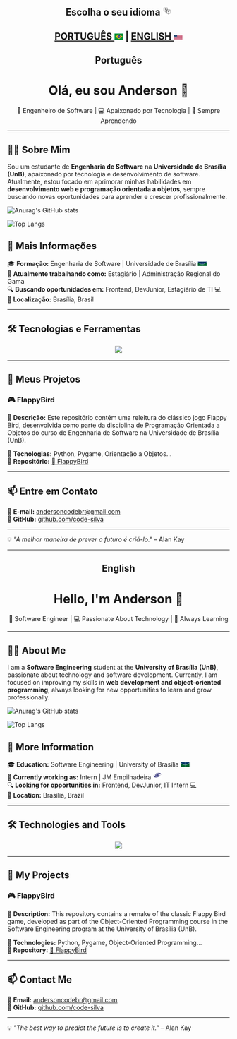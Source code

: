 <h2 align="center">Escolha o seu idioma <img src="idioma_logo.jpg" width="20"></h2>
<h2 align="center"> <a href="#portugues">PORTUGUÊS <img src="brasil logo.png" width="20"></a> | <a href="#english">ENGLISH <img src="estados unidos logo.png" width="20"></a> </h2>

<h2 id="portugues" align="center">Português</h2>

<h1 align="center">Olá, eu sou Anderson 👋</h1>

<p align="center">
  🎯 Engenheiro de Software | 💻 Apaixonado por Tecnologia | 🚀 Sempre Aprendendo
</p>

---

## 🧑‍💻 Sobre Mim
Sou um estudante de **Engenharia de Software** na **Universidade de Brasília (UnB)**, apaixonado por tecnologia e desenvolvimento de software. Atualmente, estou focado em aprimorar minhas habilidades em **desenvolvimento web e programação orientada a objetos**, sempre buscando novas oportunidades para aprender e crescer profissionalmente.

![Anurag's GitHub stats](https://github-readme-stats.vercel.app/api?username=code-silva&theme=chartreuse-default&show_icons=true)

![Top Langs](https://github-readme-stats.vercel.app/api/top-langs/?username=code-silva&layout=compact)

## 🚀 Mais Informações
🎓 **Formação:** Engenharia de Software | Universidade de Brasília <img src="unb_logo.png" width="20">  
💼 **Atualmente trabalhando como:** Estagiário | Administração Regional do Gama   
🔍 **Buscando oportunidades em:** Frontend, DevJunior, Estagiário de TI 💻  
📍 **Localização:** Brasília, Brasil  

---

## 🛠️ Tecnologias e Ferramentas

<div align="center">
  <img src="https://skillicons.dev/icons?i=python,js,html,css,flask" />
</div>

---

## 📌 Meus Projetos

### 🎮 FlappyBird
🔹 **Descrição:** Este repositório contém uma releitura do clássico jogo Flappy Bird, desenvolvida como parte da disciplina de Programação Orientada a Objetos do curso de Engenharia de Software na Universidade de Brasília (UnB).  

🔹 **Tecnologias:** Python, Pygame, Orientação a Objetos...  
🔹 **Repositório:** [🔗 FlappyBird](https://github.com/code-silva/flappybird)  

---

## 📫 Entre em Contato

📧 **E-mail:** [andersoncodebr@gmail.com](mailto:andersoncodebr@gmail.com)  
🐙 **GitHub:** [github.com/code-silva](https://github.com/code-silva)  

---

💡 *"A melhor maneira de prever o futuro é criá-lo."* – Alan Kay

---

<h2 id="english" align="center">English</h2>

<h1 align="center">Hello, I'm Anderson 👋</h1>

<p align="center">
  🎯 Software Engineer | 💻 Passionate About Technology | 🚀 Always Learning
</p>

---

## 🧑‍💻 About Me
I am a **Software Engineering** student at the **University of Brasília (UnB)**, passionate about technology and software development. Currently, I am focused on improving my skills in **web development and object-oriented programming**, always looking for new opportunities to learn and grow professionally.

![Anurag's GitHub stats](https://github-readme-stats.vercel.app/api?username=code-silva&theme=chartreuse-default&show_icons=true)

![Top Langs](https://github-readme-stats.vercel.app/api/top-langs/?username=code-silva&layout=compact)

## 🚀 More Information
🎓 **Education:** Software Engineering | University of Brasília <img src="unb_logo.png" width="20">  
💼 **Currently working as:** Intern | JM Empilhadeira <img src="jm_logo_1.jfif" width="20">  
🔍 **Looking for opportunities in:** Frontend, DevJunior, IT Intern 💻  
📍 **Location:** Brasília, Brazil  

---

## 🛠️ Technologies and Tools

<div align="center">
  <img src="https://skillicons.dev/icons?i=python,js,html,css,flask" />
</div>

---

## 📌 My Projects

### 🎮 FlappyBird
🔹 **Description:** This repository contains a remake of the classic Flappy Bird game, developed as part of the Object-Oriented Programming course in the Software Engineering program at the University of Brasília (UnB).  

🔹 **Technologies:** Python, Pygame, Object-Oriented Programming...  
🔹 **Repository:** [🔗 FlappyBird](https://github.com/code-silva/flappybird)  

---

## 📫 Contact Me

📧 **Email:** [andersoncodebr@gmail.com](mailto:andersoncodebr@gmail.com)  
🐙 **GitHub:** [github.com/code-silva](https://github.com/code-silva)  

---

💡 *"The best way to predict the future is to create it."* – Alan Kay



